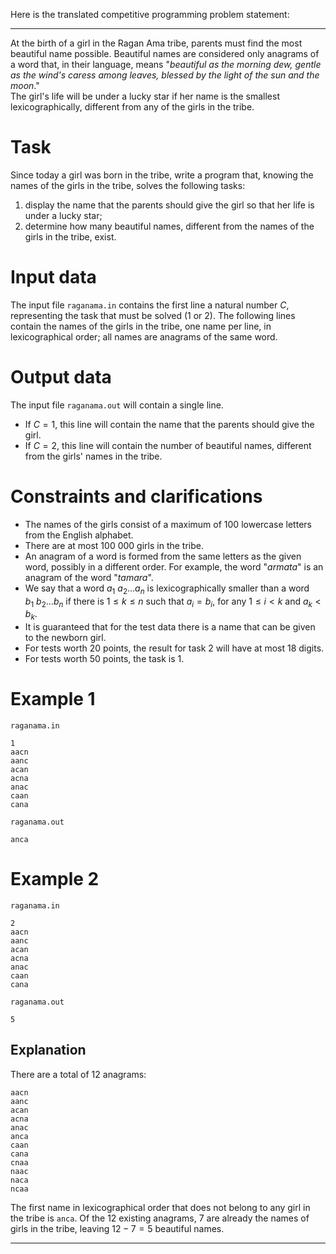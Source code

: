 Here is the translated competitive programming problem statement:

----

At the birth of a girl in the Ragan Ama tribe, parents must find the most beautiful name possible. Beautiful names are considered only anagrams of a word that, in their language, means "*beautiful as the morning dew, gentle as the wind's caress among leaves, blessed by the light of the sun and the moon*."  
The girl's life will be under a lucky star if her name is the smallest lexicographically, different from any of the girls in the tribe.

# Task

Since today a girl was born in the tribe, write a program that, knowing the names of the girls in the tribe, solves the following tasks:
1. display the name that the parents should give the girl so that her life is under a lucky star;
2. determine how many beautiful names, different from the names of the girls in the tribe, exist.

# Input data

The input file `raganama.in` contains the first line a natural number $C$, representing the task that must be solved ($1$ or $2$). The following lines contain the names of the girls in the tribe, one name per line, in lexicographical order; all names are anagrams of the same word.

# Output data

The input file `raganama.out` will contain a single line.

* If $C = 1$, this line will contain the name that the parents should give the girl.
* If $C = 2$, this line will contain the number of beautiful names, different from the girls' names in the tribe.

# Constraints and clarifications

* The names of the girls consist of a maximum of $100$ lowercase letters from the English alphabet.
* There are at most $100 \ 000$ girls in the tribe.
* An anagram of a word is formed from the same letters as the given word, possibly in a different order. For example, the word "*armata*" is an anagram of the word "*tamara*".
* We say that a word $a_1 \ a_2 \dots a_n$ is lexicographically smaller than a word $b_1 \ b_2 \dots b_n$ if there is $1 \leq k \leq n$ such that $a_i = b_i$, for any $1 \leq i < k$ and $a_k < b_k$.
* It is guaranteed that for the test data there is a name that can be given to the newborn girl.
* For tests worth $20$ points, the result for task $2$ will have at most $18$ digits.
* For tests worth $50$ points, the task is $1$.

# Example 1

`raganama.in`
```
1
aacn
aanc
acan
acna
anac
caan
cana
```

`raganama.out`
```
anca
```

# Example 2

`raganama.in`
```
2
aacn
aanc
acan
acna
anac
caan
cana
```

`raganama.out`
```
5
```

## Explanation

There are a total of $12$ anagrams:

```
aacn
aanc
acan
acna
anac
anca
caan
cana
cnaa
naac
naca
ncaa
```

The first name in lexicographical order that does not belong to any girl in the tribe is `anca`. Of the $12$ existing anagrams, $7$ are already the names of girls in the tribe, leaving $12 - 7 = 5$ beautiful names.

----